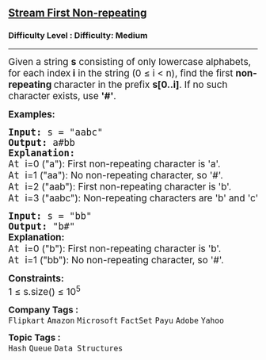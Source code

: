 <h2><a href="https://www.geeksforgeeks.org/problems/first-non-repeating-character-in-a-stream1216/1?page=1&category=Queue&sortBy=submissions">Stream First Non-repeating</a></h2><h3>Difficulty Level : Difficulty: Medium</h3><hr><div class="problems_problem_content__Xm_eO"><p dir="ltr" data-pm-slice="1 3 []"><span style="font-size: 14pt;"><span style="font-size: 14pt;">Given a string </span><strong style="font-size: 14pt;"><span class="text-sm px-1 rounded-sm !font-mono bg-sunset/10 text-rust dark:bg-dawn/10 dark:text-dawn">s</span></strong><span style="font-size: 14pt;"> consisting of only lowercase alphabets, </span><span style="font-size: 18.6667px;">for each index<strong> i</strong> in the string (0 ≤ i &lt; n), find the first <strong>non-repeating </strong>character in the prefix <strong>s[0..i]</strong>. If no such character exists, use <strong>'#'</strong>.</span></span></p>
<p><span style="font-size: 14pt;"><strong>Examples:</strong></span></p>
<pre><span style="font-size: 14pt;"><strong>Input: </strong>s = "aabc"
<strong>Output: </strong>a#bb
<strong>Explanation: <br></strong></span><span style="font-size: 14pt;">At <span class="text-sm px-1 rounded-sm !font-mono bg-sunset/10 text-rust dark:bg-dawn/10 dark:text-dawn" style="font-size: 14pt; font-family: -apple-system, BlinkMacSystemFont, 'Segoe UI', Roboto, Oxygen, Ubuntu, Cantarell, 'Open Sans', 'Helvetica Neue', sans-serif;">i=0</span><span style="font-size: 14pt; font-family: -apple-system, BlinkMacSystemFont, 'Segoe UI', Roboto, Oxygen, Ubuntu, Cantarell, 'Open Sans', 'Helvetica Neue', sans-serif;"> ("a"): First non-repeating character is 'a'.<br></span></span><span style="font-size: 14pt;">At <span class="text-sm px-1 rounded-sm !font-mono bg-sunset/10 text-rust dark:bg-dawn/10 dark:text-dawn" style="font-size: 14pt; font-family: -apple-system, BlinkMacSystemFont, 'Segoe UI', Roboto, Oxygen, Ubuntu, Cantarell, 'Open Sans', 'Helvetica Neue', sans-serif;">i=1</span><span style="font-size: 14pt; font-family: -apple-system, BlinkMacSystemFont, 'Segoe UI', Roboto, Oxygen, Ubuntu, Cantarell, 'Open Sans', 'Helvetica Neue', sans-serif;"> ("aa"): No non-repeating character, so '#'.<br></span>At <span class="text-sm px-1 rounded-sm !font-mono bg-sunset/10 text-rust dark:bg-dawn/10 dark:text-dawn" style="font-size: 14pt; font-family: -apple-system, BlinkMacSystemFont, 'Segoe UI', Roboto, Oxygen, Ubuntu, Cantarell, 'Open Sans', 'Helvetica Neue', sans-serif;">i=2</span><span style="font-size: 14pt; font-family: -apple-system, BlinkMacSystemFont, 'Segoe UI', Roboto, Oxygen, Ubuntu, Cantarell, 'Open Sans', 'Helvetica Neue', sans-serif;"> ("aab"): First non-repeating character is 'b'.<br></span>At <span class="text-sm px-1 rounded-sm !font-mono bg-sunset/10 text-rust dark:bg-dawn/10 dark:text-dawn" style="font-size: 14pt; font-family: -apple-system, BlinkMacSystemFont, 'Segoe UI', Roboto, Oxygen, Ubuntu, Cantarell, 'Open Sans', 'Helvetica Neue', sans-serif;">i=3</span><span style="font-size: 14pt; font-family: -apple-system, BlinkMacSystemFont, 'Segoe UI', Roboto, Oxygen, Ubuntu, Cantarell, 'Open Sans', 'Helvetica Neue', sans-serif;"> ("aabc"): Non-repeating characters are 'b' and 'c'; 'b' appeared first, so 'b'. </span></span></pre>
<pre><span style="font-size: 14pt;"><strong>Input: </strong>s = "bb" <br><strong>Output: </strong>"b#" <br></span><span style="font-size: 14pt;"><strong style="font-size: 14pt; font-family: -apple-system, BlinkMacSystemFont, 'Segoe UI', Roboto, Oxygen, Ubuntu, Cantarell, 'Open Sans', 'Helvetica Neue', sans-serif;">Explanation: <br></strong>At <span class="text-sm px-1 rounded-sm !font-mono bg-sunset/10 text-rust dark:bg-dawn/10 dark:text-dawn" style="font-family: -apple-system, BlinkMacSystemFont, 'Segoe UI', Roboto, Oxygen, Ubuntu, Cantarell, 'Open Sans', 'Helvetica Neue', sans-serif; font-size: 14pt;">i=0</span><span style="font-family: -apple-system, BlinkMacSystemFont, 'Segoe UI', Roboto, Oxygen, Ubuntu, Cantarell, 'Open Sans', 'Helvetica Neue', sans-serif; font-size: 14pt;"> ("b"): First non-repeating character is 'b'.<br></span>At <span class="text-sm px-1 rounded-sm !font-mono bg-sunset/10 text-rust dark:bg-dawn/10 dark:text-dawn" style="font-family: -apple-system, BlinkMacSystemFont, 'Segoe UI', Roboto, Oxygen, Ubuntu, Cantarell, 'Open Sans', 'Helvetica Neue', sans-serif; font-size: 14pt;">i=1</span><span style="font-family: -apple-system, BlinkMacSystemFont, 'Segoe UI', Roboto, Oxygen, Ubuntu, Cantarell, 'Open Sans', 'Helvetica Neue', sans-serif; font-size: 14pt;"> ("bb"): No non-repeating character, so '#'.</span></span></pre>
<p><span style="font-size: 14pt;"><strong>Constraints:</strong><br>1 ≤ s.size() ≤&nbsp;10<sup>5</sup></span></p></div><p><span style=font-size:18px><strong>Company Tags : </strong><br><code>Flipkart</code>&nbsp;<code>Amazon</code>&nbsp;<code>Microsoft</code>&nbsp;<code>FactSet</code>&nbsp;<code>Payu</code>&nbsp;<code>Adobe</code>&nbsp;<code>Yahoo</code>&nbsp;<br><p><span style=font-size:18px><strong>Topic Tags : </strong><br><code>Hash</code>&nbsp;<code>Queue</code>&nbsp;<code>Data Structures</code>&nbsp;